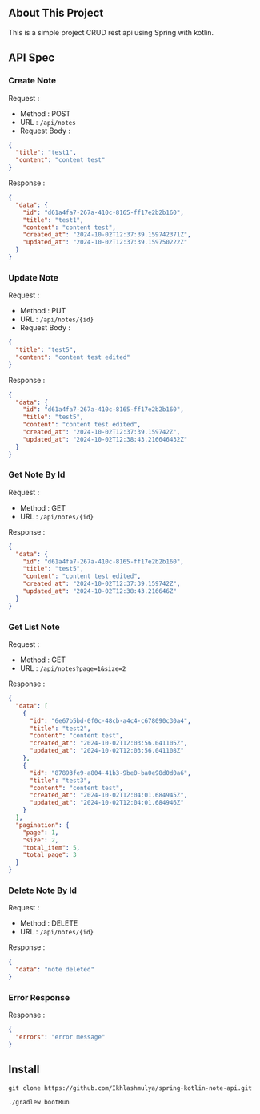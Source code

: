 ## About This Project

This is a simple project CRUD rest api using Spring with kotlin. 

## API Spec

### Create Note

Request :

- Method : POST
- URL : `/api/notes`
- Request Body :

```json
{
  "title": "test1",
  "content": "content test"
}
```

Response :

```json
{
  "data": {
    "id": "d61a4fa7-267a-410c-8165-ff17e2b2b160",
    "title": "test1",
    "content": "content test",
    "created_at": "2024-10-02T12:37:39.159742371Z",
    "updated_at": "2024-10-02T12:37:39.159750222Z"
  }
}
```

### Update Note

Request :

- Method : PUT
- URL : `/api/notes/{id}`
- Request Body :

```json
{
  "title": "test5",
  "content": "content test edited"
}
```
Response :

```json
{
  "data": {
    "id": "d61a4fa7-267a-410c-8165-ff17e2b2b160",
    "title": "test5",
    "content": "content test edited",
    "created_at": "2024-10-02T12:37:39.159742Z",
    "updated_at": "2024-10-02T12:38:43.216646432Z"
  }
}
```

### Get Note By Id

Request :

- Method : GET
- URL : `/api/notes/{id}`

Response :
```json
{
  "data": {
    "id": "d61a4fa7-267a-410c-8165-ff17e2b2b160",
    "title": "test5",
    "content": "content test edited",
    "created_at": "2024-10-02T12:37:39.159742Z",
    "updated_at": "2024-10-02T12:38:43.216646Z"
  }
}
```

### Get List Note

Request :

- Method : GET
- URL : `/api/notes?page=1&size=2`

Response : 
```json
{
  "data": [
    {
      "id": "6e67b5bd-0f0c-48cb-a4c4-c678090c30a4",
      "title": "test2",
      "content": "content test",
      "created_at": "2024-10-02T12:03:56.041105Z",
      "updated_at": "2024-10-02T12:03:56.041108Z"
    },
    {
      "id": "87893fe9-a804-41b3-9be0-ba0e98d0d0a6",
      "title": "test3",
      "content": "content test",
      "created_at": "2024-10-02T12:04:01.684945Z",
      "updated_at": "2024-10-02T12:04:01.684946Z"
    }
  ],
  "pagination": {
    "page": 1,
    "size": 2,
    "total_item": 5,
    "total_page": 3
  }
}
```

### Delete Note By Id

Request :

- Method : DELETE
- URL : `/api/notes/{id}`

Response : 
```json
{
  "data": "note deleted"
}
```

### Error Response

Response :
```json
{
  "errors": "error message"
}
```

## Install

```
git clone https://github.com/Ikhlashmulya/spring-kotlin-note-api.git
```
```
./gradlew bootRun
```